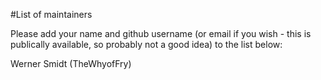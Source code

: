 #List of maintainers

Please add your name and github username (or email if you wish - this is publically available, so probably not a good idea) to the list below:

Werner Smidt (TheWhyofFry)

